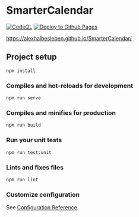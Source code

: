 # SmarterCalendar

[![CodeQL](https://github.com/AlexHalbesleben/SmarterCalendar/actions/workflows/codeql-analysis.yml/badge.svg)](https://github.com/AlexHalbesleben/SmarterCalendar/actions/workflows/codeql-analysis.yml)
[![Deploy to Github Pages](https://github.com/AlexHalbesleben/SmarterCalendar/actions/workflows/main.yml/badge.svg)](https://github.com/AlexHalbesleben/SmarterCalendar/actions/workflows/main.yml)

https://alexhalbesleben.github.io/SmarterCalendar/

## Project setup
```
npm install
```

### Compiles and hot-reloads for development
```
npm run serve
```

### Compiles and minifies for production
```
npm run build
```

### Run your unit tests
```
npm run test:unit
```

### Lints and fixes files
```
npm run lint
```

### Customize configuration
See [Configuration Reference](https://cli.vuejs.org/config/).
